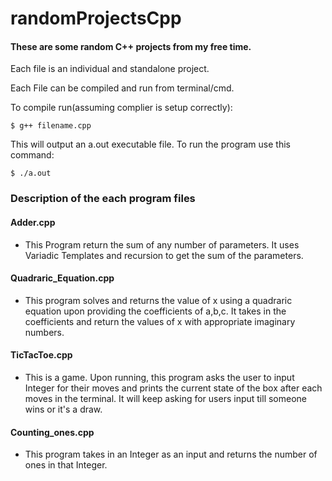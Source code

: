 # randomProjectsCpp

#### These are some random C++ projects from my free time.

Each file is an individual and standalone project.

Each File can be compiled and run from terminal/cmd.

To compile run(assuming complier is setup correctly):

```
$ g++ filename.cpp
```
This will output an a.out executable file. To run the program use this command:
```
$ ./a.out
```
### Description of the each program files

#### Adder.cpp
* This Program return the sum of any number of parameters. It uses Variadic Templates and recursion to get the sum of the parameters. 

#### Quadraric_Equation.cpp
* This program solves and returns the value of x using a quadraric equation upon providing the coefficients of a,b,c. It takes in the coefficients and return the values of x with appropriate imaginary numbers. 

#### TicTacToe.cpp
* This is a game. Upon running, this program asks the user to input Integer for their moves and prints the current state of the box after each moves in the terminal. It will keep asking for users input till someone wins or it's a draw.

#### Counting_ones.cpp
* This program takes in an Integer as an input and returns the number of ones in that Integer.
